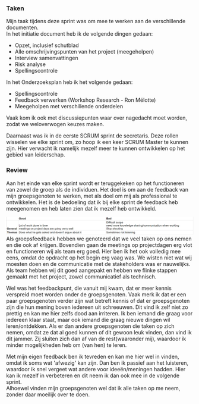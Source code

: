 ### Taken
Mijn taak tijdens deze sprint was om mee te werken aan de verschillende documenten.<br/>
In het initiatie document heb ik de volgende dingen gedaan:
- Opzet, inclusief schutblad
- Alle omschrijvingspunten van het project (meegeholpen)
- Interview samenvattingen
- Risk analyse
- Spellingscontrole

In het Onderzoeksplan heb ik het volgende gedaan:
- Spellingscontrole
- Feedback verwerken (Workshop Research - Ron Mélotte)
- Meegeholpen met verschillende onderdelen

Vaak kom ik ook met discussiepunten waar over nagedacht moet worden, zodat we weloverwogen keuzes maken.

Daarnaast was ik in de eerste SCRUM sprint de secretaris. Deze rollen wisselen we elke sprint om, zo hoop ik een keer SCRUM Master te kunnen zijn.
Hier verwacht ik namelijk mezelf meer te kunnen ontwikkelen op het gebied van leiderschap.<br />

### Review
Aan het einde van elke sprint wordt er teruggekeken op het functioneren van zowel de groep als de individuen. Het doel is om aan de feedback van mijn groepsgenoten te werken,
met als doel om mij als professional te ontwikkelen. Het is de bedoeling dat ik bij elke sprint de feedback heb meegenomen en heb laten zien dat ik mezelf heb ontwikkeld.

<img src="./images/project/peerreview1.PNG" alt="Review" class="phish_img" style="align:left;">
Als groepsfeedback hebben we genoteerd dat we veel taken op ons nemen en die ook af krijgen. Bovendien gaan de meetings op projectdagen erg vlot en functioneren wij als team
erg goed. Hier ben ik het ook volledig mee eens, omdat de opdracht op het begin erg vaag was. We wisten niet wat wij moesten doen en de communicatie met de stakeholders was er nauwelijks.
Als team hebben wij dit goed aangepakt en hebben we flinke stappen gemaakt met het project, zowel communicatief als technisch. <br />

Wel was het feedbackpunt, die vanuit mij kwam, dat er meer kennis verspreid moet worden onder de groepsgenoten. Vaak merk ik dat er een paar groepsgenoten verder zijn wat
betreft kennis of dat er groepsgenoten zijn die hun mening boven iedereen uit schreeuwen. Dit vind ik zelf niet zo prettig en kan me hier zelfs dood aan irriteren.
Ik ben iemand die graag voor iedereen klaar staat, maar ook iemand die graag nieuwe dingen wil leren/ontdekken. Als er dan andere groepsgenoten die taken op zich nemen, omdat ze
dat al goed kunnen of dit gewoon leuk vinden, dan vind ik dit jammer. Zij sluiten zich dan af van de rest(waaronder mij), waardoor ik minder mogelijkheden heb om (van hen) te leren.

Met mijn eigen feedback ben ik tevreden en kan me hier wel in vinden, omdat ik soms wat 'afwezig' kan zijn. Dan ben ik passief aan het luisteren, waardoor ik snel vergeet wat andere voor
ideeën/meningen hadden. Hier kan ik mezelf in verbeteren en dit neem ik dan ook mee in de volgende sprint. <br />
Alhoewel vinden mijn groepsgenoten wel dat ik alle taken op me neem, zonder daar moeilijk over te doen.
